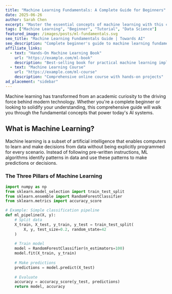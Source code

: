 ```yaml
---
title: "Machine Learning Fundamentals: A Complete Guide for Beginners"
date: 2025-06-26
author: Sarah Chen
excerpt: "Master the essential concepts of machine learning with this comprehensive guide. From supervised learning to neural networks, learn the foundations that power modern AI."
tags: ["Machine Learning", "Beginner", "Tutorial", "Data Science"]
featured_image: /images/posts/ml-fundamentals.svg
seo_title: "Machine Learning Fundamentals Guide | Towards AI"
seo_description: "Complete beginner's guide to machine learning fundamentals. Learn supervised learning, unsupervised learning, and neural networks with practical examples."
affiliate_links:
  - text: "Hands-On Machine Learning Book"
    url: "https://example.com/ml-book"
    description: "Best-selling book for practical machine learning implementation"
  - text: "Machine Learning Course"
    url: "https://example.com/ml-course"
    description: "Comprehensive online course with hands-on projects"
ad_placement: "sidebar"
---
```


Machine learning has transformed from an academic curiosity to the driving force behind modern technology. Whether you're a complete beginner or looking to solidify your understanding, this comprehensive guide will walk you through the fundamental concepts that power today's AI systems.

## What is Machine Learning?

Machine learning is a subset of artificial intelligence that enables computers to learn and make decisions from data without being explicitly programmed for every scenario. Instead of following pre-written instructions, ML algorithms identify patterns in data and use these patterns to make predictions or decisions.

### The Three Pillars of Machine Learning

```python
import numpy as np
from sklearn.model_selection import train_test_split
from sklearn.ensemble import RandomForestClassifier
from sklearn.metrics import accuracy_score

# Example: Simple classification pipeline
def ml_pipeline(X, y):
    # Split data
    X_train, X_test, y_train, y_test = train_test_split(
        X, y, test_size=0.2, random_state=42
    )
    
    # Train model
    model = RandomForestClassifier(n_estimators=100)
    model.fit(X_train, y_train)
    
    # Make predictions
    predictions = model.predict(X_test)
    
    # Evaluate
    accuracy = accuracy_score(y_test, predictions)
    return model, accuracy

